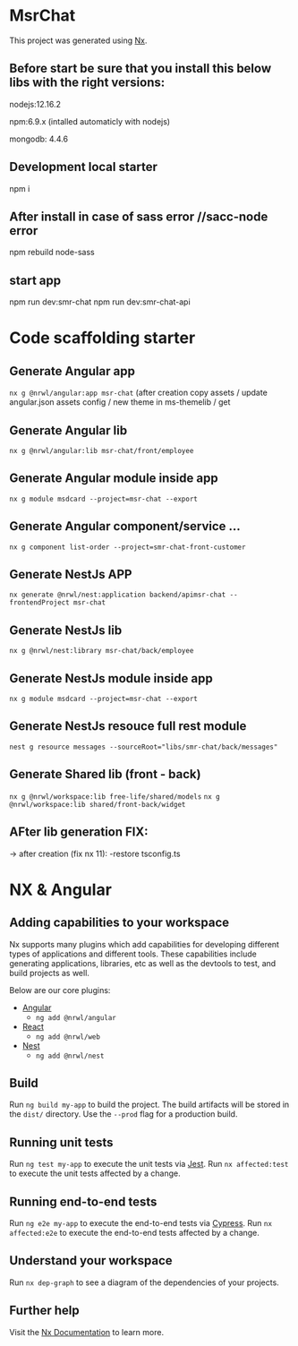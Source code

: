 # MsrChat
This project was generated using [Nx](https://nx.dev).
## Before start be sure that you install this below libs with the right versions:
nodejs:12.16.2

npm:6.9.x (intalled automaticly with nodejs)

mongodb: 4.4.6
## Development local starter
npm i
## After install in case of sass error //sacc-node error
npm rebuild node-sass 
##  start app 
npm run dev:smr-chat
npm run dev:smr-chat-api

# Code scaffolding starter

## Generate Angular app
`nx g @nrwl/angular:app msr-chat`
(after creation copy assets / update angular.json assets config / new theme in ms-themelib / get
## Generate Angular lib
`nx g @nrwl/angular:lib msr-chat/front/employee`
## Generate Angular module inside app
`nx g module msdcard --project=msr-chat --export` 
## Generate Angular component/service ...
`nx g component list-order --project=smr-chat-front-customer`

## Generate NestJs APP
`nx generate @nrwl/nest:application backend/apimsr-chat --frontendProject msr-chat`
## Generate NestJs lib
`nx g @nrwl/nest:library msr-chat/back/employee`
## Generate NestJs module inside app
`nx g module msdcard --project=msr-chat --export`
## Generate NestJs resouce full rest module
`nest g resource messages --sourceRoot="libs/smr-chat/back/messages" `

## Generate Shared lib (front - back) 
`nx g @nrwl/workspace:lib free-life/shared/models`
`nx g @nrwl/workspace:lib shared/front-back/widget`

## AFter lib generation FIX:
-> after creation (fix nx 11): -restore tsconfig.ts 

# NX & Angular

## Adding capabilities to your workspace
Nx supports many plugins which add capabilities for developing different types of applications and different tools.
These capabilities include generating applications, libraries, etc as well as the devtools to test, and build projects as well.

Below are our core plugins:

- [Angular](https://angular.io)
  - `ng add @nrwl/angular`
- [React](https://reactjs.org)
  - `ng add @nrwl/web`
- [Nest](https://nestjs.com)
  - `ng add @nrwl/nest`

## Build
Run `ng build my-app` to build the project. The build artifacts will be stored in the `dist/` directory. Use the `--prod` flag for a production build.

## Running unit tests
Run `ng test my-app` to execute the unit tests via [Jest](https://jestjs.io).
Run `nx affected:test` to execute the unit tests affected by a change.

## Running end-to-end tests
Run `ng e2e my-app` to execute the end-to-end tests via [Cypress](https://www.cypress.io).
Run `nx affected:e2e` to execute the end-to-end tests affected by a change.

## Understand your workspace
Run `nx dep-graph` to see a diagram of the dependencies of your projects.

## Further help
Visit the [Nx Documentation](https://nx.dev/angular) to learn more.